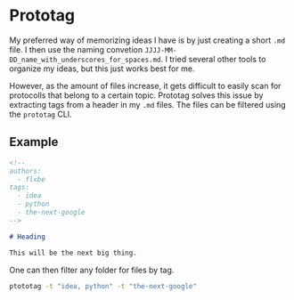 # Prototag

My preferred way of memorizing ideas I have is by just creating a short `.md` file.
I then use the naming convetion `JJJJ-MM-DD_name_with_underscores_for_spaces.md`.
I tried several other tools to organize my ideas, but this just works best for me.

However, as the amount of files increase, it gets difficult to easily scan for protocolls
that belong to a certain topic. Prototag solves this issue by extracting tags from a
header in my `.md` files. The files can be filtered using the `prototag` CLI.

## Example

```md
<!--
authors: 
  - flxbe
tags: 
  - idea
  - python
  - the-next-google
-->

# Heading

This will be the next big thing.
```

One can then filter any folder for files by tag.

```bash
ptototag -t "idea, python" -t "the-next-google"
```
